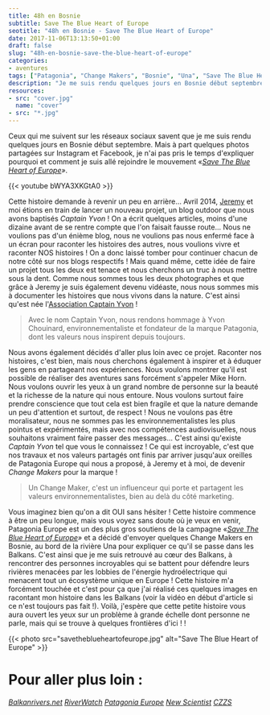 ```yaml
---
title: 48h en Bosnie
subtitle: Save The Blue Heart of Europe
seotitle: "48h en Bosnie - Save The Blue Heart of Europe"
date: 2017-11-06T13:13:50+01:00
draft: false
slug: "48h-en-bosnie-save-the-blue-heart-of-europe"
categories:
- aventures
tags: ["Patagonia", "Change Makers", "Bosnie", "Una", "Save The Blue Heart of Europe", "aventure", "Ecologie", "environnement"]
description: "Je me suis rendu quelques jours en Bosnie début septembre. pour rejoindre le mouvement «Save The Blue Heart of Europe ». Je vous raconte tout ça en vidéo !"
resources:
- src: "cover.jpg"
  name: "cover"
- src: "*.jpg"
---
```


Ceux qui me suivent sur les réseaux sociaux savent que je me suis rendu quelques jours en Bosnie début septembre. Mais à part quelques photos partagées sur Instagram et Facebook, je n'ai pas pris le temps d'expliquer pourquoi et comment je suis allé rejoindre le mouvement «[_Save The Blue Heart of Europe_](http://www.balkanrivers.net/)_»_.

{{< youtube bWYA3XKGtA0 >}}

Cette histoire demande à revenir un peu en arrière... Avril 2014, [Jeremy](http://djisupertramp.com/) et moi étions en train de lancer un nouveau projet, un blog outdoor que nous avons baptisés _Captain Yvon_ ! On a écrit quelques articles, moins d'une dizaine avant de se rentre compte que l'on faisait fausse route... Nous ne voulions pas d'un énième blog, nous ne voulions pas nous enfermé face à un écran pour raconter les histoires des autres, nous voulions vivre et raconter NOS histoires ! On a donc laissé tomber pour continuer chacun de notre côté sur nos blogs respectifs ! Mais quand même, cette idée de faire un projet tous les deux est tenace et nous cherchons un truc à nous mettre sous la dent. Comme nous sommes tous les deux photographes et que grâce à Jeremy je suis également devenu vidéaste, nous nous sommes mis à documenter les histoires que nous vivons dans la nature. C'est ainsi qu'est née l'[Association Captain Yvon](http://captainyvon.fr/) !

> Avec le nom Captain Yvon, nous rendons hommage à Yvon Chouinard, environnementaliste et fondateur de la marque Patagonia, dont les valeurs nous inspirent depuis toujours.

Nous avons également décidés d'aller plus loin avec ce projet. Raconter nos histoires, c'est bien, mais nous cherchons également à inspirer et à éduquer les gens en partageant nos expériences. Nous voulons montrer qu'il est possible de réaliser des aventures sans forcément s'appeler Mike Horn. Nous voulons ouvrir les yeux à un grand nombre de personne sur la beauté et la richesse de la nature qui nous entoure. Nous voulons surtout faire prendre conscience que tout cela est bien fragile et que la nature demande un peu d'attention et surtout, de respect ! Nous ne voulons pas être moralisateur, nous ne sommes pas les environnementalistes les plus pointus et expérimentés, mais avec nos compétences audiovisuelles, nous souhaitons vraiment faire passer des messages... C'est ainsi qu'existe _Captain Yvon_ tel que vous le connaissez ! Ce qui est incroyable, c'est que nos travaux et nos valeurs partagés ont finis par arriver jusqu'aux oreilles de Patagonia Europe qui nous a proposé, à Jeremy et à moi, de devenir _Change Makers_ pour la marque !

> Un Change Maker, c'est un influenceur qui porte et partagent les valeurs environnementalistes, bien au delà du côté marketing.

Vous imaginez bien qu'on a dit OUI sans hésiter ! Cette histoire commence à être un peu longue, mais vous voyez sans doute où je veux en venir, Patagonia Europe est un des plus gros soutiens de la campagne «[_Save The Blue Heart of Europe_](http://www.balkanrivers.net/)_»_ et a décidé d'envoyer quelques Change Makers en Bosnie, au bord de la rivière Una pour expliquer ce qu'il se passe dans les Balkans. C'est ainsi que je me suis retrouvé au cœur des Balkans, à rencontrer des personnes incroyables qui se battent pour défendre leurs rivières menacées par les lobbies de l'énergie hydroélectrique qui menacent tout un écosystème unique en Europe ! Cette histoire m'a forcément touchée et c'est pour ça que j'ai réalisé ces quelques images en racontant mon histoire dans les Balkans (voir la vidéo en début d'article si ce n'est toujours pas fait !). Voilà, j'espère que cette petite histoire vous aura ouvert les yeux sur un problème à grande échelle dont personne ne parle, mais qui se trouve à quelques frontières d'ici ! !

{{< photo src="savetheblueheartofeurope.jpg" alt="Save The Blue Heart of Europe" >}}

# Pour aller plus loin :

_[Balkanrivers.net](http://www.balkanrivers.net/)_
_[RiverWatch](http://riverwatch.eu/)_
_[Patagonia Europe](https://www.patagonia.com/blog/tag/save-the-blue-heart-of-europe/)_
_[New Scientist](https://www.newscientist.com/article/mg23531420-200-europes-last-wildernesses-are-under-threat-can-we-save-them/)_
_[CZZS](http://czzs.org/english-vijesti/?lang=en)_
